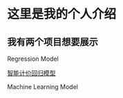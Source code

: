 # 这里是我的个人介绍
## 我有两个项目想要展示
Regression Model 

[智能计价回归模型](./TaxiFareEstimatior/blob/main/README.md "")

Machine Learning Model
